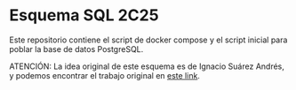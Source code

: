 # Esquema SQL 2C25

Este repositorio contiene el script de docker compose y el script inicial para poblar la base de datos PostgreSQL.

ATENCIÓN: La idea original de este esquema es de Ignacio Suárez Andrés, y podemos encontrar el trabajo original en [este link](https://github.com/nachosandres/database).
